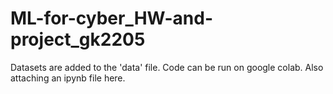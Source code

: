 # ML-for-cyber_HW-and-project_gk2205
Datasets are added to the 'data' file.
Code can be run on google colab. Also attaching an ipynb file here.
